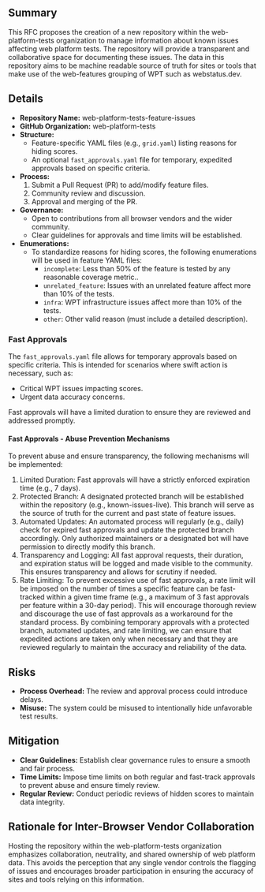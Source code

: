 ## Summary

This RFC proposes the creation of a new repository within the web-platform-tests organization to manage information about known issues affecting web platform tests. The repository will provide a transparent and collaborative space for documenting these issues. The data in this repository aims to be machine readable source of truth for sites or tools that make use of the web-features grouping of WPT such as webstatus.dev.

## Details

* **Repository Name:** web-platform-tests-feature-issues
* **GitHub Organization:** web-platform-tests
* **Structure:**
    * Feature-specific YAML files (e.g., `grid.yaml`) listing reasons for hiding scores.
    * An optional `fast_approvals.yaml` file for temporary, expedited approvals based on specific criteria.
* **Process:**
    1. Submit a Pull Request (PR) to add/modify feature files.
    2. Community review and discussion.
    3. Approval and merging of the PR.
* **Governance:**
    * Open to contributions from all browser vendors and the wider community.
    * Clear guidelines for approvals and time limits will be established.
* **Enumerations:**
    * To standardize reasons for hiding scores, the following enumerations will be used in feature YAML files:
        * `incomplete`: Less than 50% of the feature is tested by any reasonable coverage metric..
        * `unrelated_feature`: Issues with an unrelated feature affect more than 10% of the tests.
        * `infra`: WPT infrastructure issues affect more than 10% of the tests.
        * `other`: Other valid reason (must include a detailed description).

### Fast Approvals

The `fast_approvals.yaml` file allows for temporary approvals based on specific criteria. This is intended for scenarios where swift action is necessary, such as:

* Critical WPT issues impacting scores.
* Urgent data accuracy concerns.

Fast approvals will have a limited duration to ensure they are reviewed and addressed promptly.

#### Fast Approvals - Abuse Prevention Mechanisms
To prevent abuse and ensure transparency, the following mechanisms will be implemented:
1. Limited Duration: Fast approvals will have a strictly enforced expiration time (e.g., 7 days).
2. Protected Branch: A designated protected branch will be established within the repository (e.g., known-issues-live). This branch will serve as the source of truth for the current and past state of feature issues.
3. Automated Updates: An automated process will regularly (e.g., daily) check for expired fast approvals and update the protected branch accordingly. Only authorized maintainers or a designated bot will have permission to directly modify this branch.
4. Transparency and Logging: All fast approval requests, their duration, and expiration status will be logged and made visible to the community. This ensures transparency and allows for scrutiny if needed.
5. Rate Limiting: To prevent excessive use of fast approvals, a rate limit will be imposed on the number of times a specific feature can be fast-tracked within a given time frame (e.g., a maximum of 3 fast approvals per feature within a 30-day period). This will encourage thorough review and discourage the use of fast approvals as a workaround for the standard process.
By combining temporary approvals with a protected branch, automated updates, and rate limiting, we can ensure that expedited actions are taken only when necessary and that they are reviewed regularly to maintain the accuracy and reliability of the data.


## Risks

* **Process Overhead:** The review and approval process could introduce delays.
* **Misuse:** The system could be misused to intentionally hide unfavorable test results.

## Mitigation

* **Clear Guidelines:** Establish clear governance rules to ensure a smooth and fair process.
* **Time Limits:**  Impose time limits on both regular and fast-track approvals to prevent abuse and ensure timely review.
* **Regular Review:** Conduct periodic reviews of hidden scores to maintain data integrity.

## Rationale for Inter-Browser Vendor Collaboration

Hosting the repository within the web-platform-tests organization emphasizes collaboration, neutrality, and shared ownership of web platform data. This avoids the perception that any single vendor controls the flagging of issues and encourages broader participation in ensuring the accuracy of sites and tools relying on this information. 